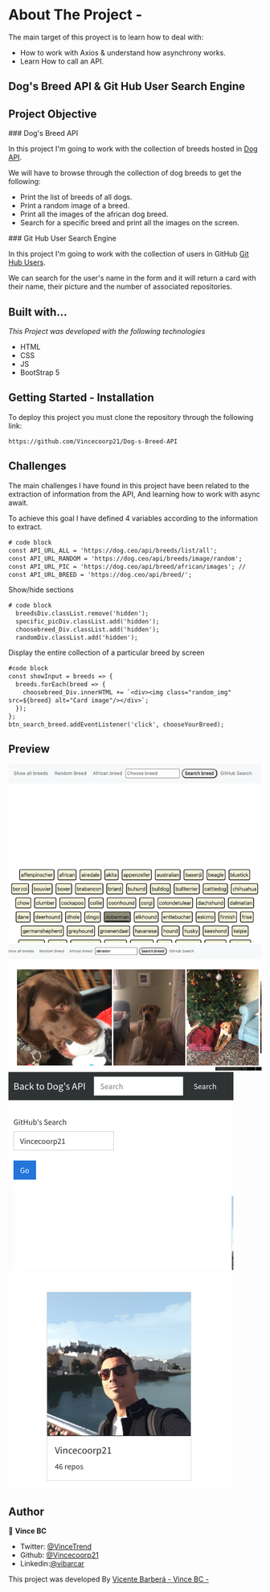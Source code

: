 # About The Project -

The main target of this proyect is to learn how to deal with:

- How to work with Axios & understand how asynchrony works.
- Learn How to call an API.

## Dog's Breed API & Git Hub User Search Engine

## Project Objective

### Dog's Breed API

In this project I'm going to work with the collection of breeds hosted in [Dog API](https://dog.ceo/dog-api/).

We will have to browse through the collection of dog breeds to get the following:

- Print the list of breeds of all dogs.
- Print a random image of a breed.
- Print all the images of the african dog breed.
- Search for a specific breed and print all the images on the screen.

### Git Hub User Search Engine

In this project I'm going to work with the collection of users in GitHub [Git Hub Users](https://api.github.com/users/).

We can search for the user's name in the form and it will return a card with their name, their picture and the number of associated repositories.

## Built with...

_This Project was developed with the following technologies_

- HTML
- CSS
- JS
- BootStrap 5

## Getting Started - Installation

To deploy this project you must clone the repository through the following link:

```
https://github.com/Vincecoorp21/Dog-s-Breed-API
```

## Challenges

The main challenges I have found in this project have been related to the extraction of information from the API, And learning how to work with async await.

To achieve this goal I have defined 4 variables according to the information to extract.

```
# code block
const API_URL_ALL = 'https://dog.ceo/api/breeds/list/all';
const API_URL_RANDOM = 'https://dog.ceo/api/breeds/image/random';
const API_URL_PIC = 'https://dog.ceo/api/breed/african/images'; //
const API_URL_BREED = 'https://dog.ceo/api/breed/';

```

Show/hide sections

```
# code block
  breedsDiv.classList.remove('hidden');
  specific_picDiv.classList.add('hidden');
  choosebreed_Div.classList.add('hidden');
  randomDiv.classList.add('hidden');
```

Display the entire collection of a particular breed by screen

```
#code block
const showInput = breeds => {
  breeds.forEach(breed => {
    choosebreed_Div.innerHTML += `<div><img class="random_img" src=${breed} alt="Card image"/></div>`;
  });
};
btn_search_breed.addEventListener('click', chooseYourBreed);

```

## Preview

![foto](./assets/Landing.png)
![foto](./assets/All_breeds.png)
![foto](./assets/Breed_Collection.png)
![foto](./assets/GitHub_Search.png)
![foto](./assets/Git_hub_user_search.png)

## Author

👤 **Vince BC**

- Twitter: [@VinceTrend](https://twitter.com/VinceTrend)
- Github: [@Vincecoorp21](https://github.com/Vincecoorp21)
- Linkedin:[@vibarcar](https://www.linkedin.com/in/vibarcar/)

This project was developed By [Vicente Barberá - Vince BC -](https://github.com/Vincecoorp21)
